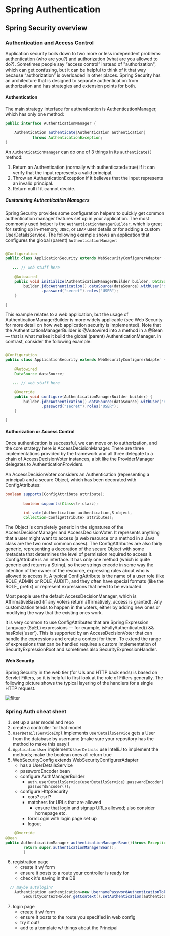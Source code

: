 # Spring Authentication

## Spring Security overview

### Authentication and Access Control

Application security boils down to two more or less independent problems: authentication (who are you?) and
authorization (what are you allowed to do?). Sometimes people say “access control” instead of "authorization", which can
get confusing, but it can be helpful to think of it that way because “authorization” is overloaded in other places.
Spring Security has an architecture that is designed to separate authentication from authorization and has strategies
and extension points for both.

#### Authentication

The main strategy interface for authentication is AuthenticationManager, which has only one method:

```java
public interface AuthenticationManager {

    Authentication authenticate(Authentication authentication)
            throws AuthenticationException;
}
```

An `AuthenticationManager` can do one of 3 things in its `authenticate()` method:

1. Return an Authentication (normally with authenticated=true) if it can verify that the input represents a valid
   principal.
2. Throw an AuthenticationException if it believes that the input represents an invalid principal.
3. Return null if it cannot decide.

##### Customizing Authentication Managers

Spring Security provides some configuration helpers to quickly get common authentication manager features set up in your
application. The most commonly used helper is the `AuthenticationManagerBuilder`, which is great for setting up
in-memory,
`JDBC`, or `LDAP` user details or for adding a custom UserDetailsService. The following example shows an application
that configures the global (parent) `AuthenticationManager`:

```java

@Configuration
public class ApplicationSecurity extends WebSecurityConfigurerAdapter {

   ... // web stuff here

    @Autowired
    public void initialize(AuthenticationManagerBuilder builder, DataSource dataSource) {
        builder.jdbcAuthentication().dataSource(dataSource).withUser("dave")
                .password("secret").roles("USER");
    }

}
```

This example relates to a web application, but the usage of AuthenticationManagerBuilder is more widely applicable (see
Web Security for more detail on how web application security is implemented). Note that the AuthenticationManagerBuilder
is @Autowired into a method in a @Bean — that is what makes it build the global (parent) AuthenticationManager. In
contrast, consider the following example:

```java

@Configuration
public class ApplicationSecurity extends WebSecurityConfigurerAdapter {

    @Autowired
    DataSource dataSource;

   ... // web stuff here

    @Override
    public void configure(AuthenticationManagerBuilder builder) {
        builder.jdbcAuthentication().dataSource(dataSource).withUser("dave")
                .password("secret").roles("USER");
    }

}
```

#### Authorization or Access Control

Once authentication is successful, we can move on to authorization, and the core strategy here is AccessDecisionManager.
There are three implementations provided by the framework and all three delegate to a chain of AccessDecisionVoter
instances, a bit like the ProviderManager delegates to AuthenticationProviders.

An AccessDecisionVoter considers an Authentication (representing a principal) and a secure Object, which has been
decorated with ConfigAttributes:

```java
boolean supports(ConfigAttribute attribute);

        boolean supports(Class<?> clazz);

        int vote(Authentication authentication,S object,
        Collection<ConfigAttribute> attributes);
```

The Object is completely generic in the signatures of the AccessDecisionManager and AccessDecisionVoter. It represents
anything that a user might want to access (a web resource or a method in a Java class are the two most common cases).
The ConfigAttributes are also fairly generic, representing a decoration of the secure Object with some metadata that
determines the level of permission required to access it. ConfigAttribute is an interface. It has only one method (which
is quite generic and returns a String), so these strings encode in some way the intention of the owner of the resource,
expressing rules about who is allowed to access it. A typical ConfigAttribute is the name of a user role (like
ROLE_ADMIN or ROLE_AUDIT), and they often have special formats (like the ROLE_ prefix) or represent expressions that
need to be evaluated.

Most people use the default AccessDecisionManager, which is AffirmativeBased (if any voters return affirmatively, access
is granted). Any customization tends to happen in the voters, either by adding new ones or modifying the way that the
existing ones work.

It is very common to use ConfigAttributes that are Spring Expression Language (SpEL) expressions — for example,
isFullyAuthenticated() && hasRole('user'). This is supported by an AccessDecisionVoter that can handle the expressions
and create a context for them. To extend the range of expressions that can be handled requires a custom implementation
of SecurityExpressionRoot and sometimes also SecurityExpressionHandler.

#### Web Security

Spring Security in the web tier (for UIs and HTTP back ends) is based on Servlet Filters, so it is helpful to first look
at the role of Filters generally. The following picture shows the typical layering of the handlers for a single HTTP
request.

![filter](https://github.com/spring-guides/top-spring-security-architecture/raw/main/images/filters.png)

### Spring Auth cheat sheet

1. set up a user model and repo
2. create a controller for that model
3. `UserDetailsServiceImpl` implements `UserDetailsService`
   gets a User from the database by username (make sure your repository has the method to make this easy!)
4. `ApplicationUser` implements `UserDetails`
   use IntelliJ to implement the methods; make the boolean ones all return true
5. WebSecurityConfig extends WebSecurityConfigurerAdapter
    - has a UserDetailsService
    - passwordEncoder bean
    - configure AuthManagerBuilder
        - `auth.userDetailsService(userDetailsService).passwordEncoder(passwordEncoder());`
    - configure HttpSecurity
        - cors? csrf?
        - matchers for URLs that are allowed
            - ensure that login and signup URLs allowed; also consider homepage etc.
        - formLogin with login page set up
        - logout

```java
    @Override
@Bean
public AuthenticationManager authenticationManagerBean()throws Exception{
        return super.authenticationManagerBean();
        }
```

6. registration page
   - create it w/ form 
   - ensure it posts to a route your controller is ready for 
   - check it's saving in the DB

```java
  // maybe autologin?
    Authentication authentication=new UsernamePasswordAuthenticationToken(newUser,null,new ArrayList<>());
        SecurityContextHolder.getContext().setAuthentication(authentication);
```

7. login page
   - create it w/ form
   - ensure it posts to the route you specified in web config
   - try it out!
   - add to a template w/ things about the Principal

